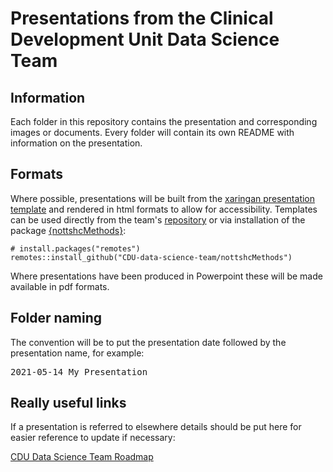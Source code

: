 # Presentations from the Clinical Development Unit Data Science Team

## Information

Each folder in this repository contains the presentation and corresponding images or documents. Every folder will contain its own README with information on the presentation.

## Formats

Where possible, presentations will be built from the [xaringan presentation template](https://github.com/CDU-data-science-team/presentation-template) and rendered in html formats to allow for accessibility. Templates can be used directly from the team's [repository](https://github.com/CDU-data-science-team/presentation-template) or via installation of the package [{nottshcMethods}](https://github.com/CDU-data-science-team/nottshcMethods):

```
# install.packages("remotes")
remotes::install_github("CDU-data-science-team/nottshcMethods")
```

Where presentations have been produced in Powerpoint these will be made available in pdf formats.

## Folder naming

The convention will be to put the presentation date followed by the presentation name, for example:

<kbd> 2021-05-14 My Presentation </kbd>

## Really useful links

If a presentation is referred to elsewhere details should be put here for easier reference to update if necessary:

[CDU Data Science Team Roadmap](https://github.com/CDU-data-science-team/team-blog/blob/main/_site.yml) 